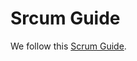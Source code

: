 # Srcum Guide

We follow this [Scrum Guide](https://github.com/AYIDouble/Scrum-Developer-Certification-Preparation).
